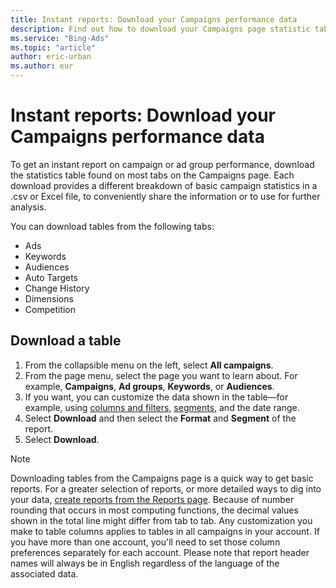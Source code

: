 ```yaml
---
title: Instant reports: Download your Campaigns performance data
description: Find out how to download your Campaigns page statistic table as a report.
ms.service: "Bing-Ads"
ms.topic: "article"
author: eric-urban
ms.author: eur
---
```


# Instant reports: Download your Campaigns performance data

To get an instant report on campaign or ad group performance, download the statistics table found on most tabs on the Campaigns page. Each download provides a different breakdown of basic campaign statistics in a .csv or Excel file, to conveniently share the information or to use for further analysis.

You can download tables from the following tabs:
- Ads
- Keywords
- Audiences
- Auto Targets
- Change History
- Dimensions
- Competition

## Download a table

1. From the collapsible menu on the left, select **All campaigns**.
1. From the page menu, select the page you want to learn about. For example, **Campaigns**, **Ad groups**, **Keywords**, or **Audiences**.
1. If you want, you can customize the data shown in the table—for example, using [columns and filters](./hlp_BA_CONC_CustomizeData.md), [segments](./hlp_BA_CONC_Segmentation.md), and the date range.
1. Select **Download** and then select the **Format** and **Segment** of the report.
1. Select **Download**.

> [!NOTE]
> Downloading tables from the Campaigns page is a quick way to get basic reports. For a greater selection of reports, or more detailed ways to dig into your data, [create reports from the Reports page](./hlp_BA_PROC_CreateReport.md).
> Because of number rounding that occurs in most computing functions, the decimal values shown in the total line might differ from tab to tab.
> Any customization you make to table columns applies to tables in all campaigns in your account. If you have more than one account, you'll need to set those column preferences separately for each account.
> Please note that report header names will always be in English regardless of the language of the associated data.


